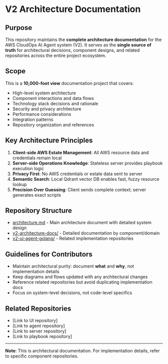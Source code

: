# V2 Architecture Documentation

## Purpose

This repository maintains the **complete architecture documentation** for the AWS CloudOps AI Agent system (V2). It serves as the **single source of truth** for architectural decisions, component designs, and related repositories across the entire project ecosystem.

## Scope

This is a **10,000-foot view** documentation project that covers:

- High-level system architecture
- Component interactions and data flows
- Technology stack decisions and rationale
- Security and privacy architecture
- Performance considerations
- Integration patterns
- Repository organization and references

## Key Architecture Principles

1. **Client-side AWS Estate Management**: All AWS resource data and credentials remain local
2. **Server-side Operations Knowledge**: Stateless server provides playbook execution logic
3. **Privacy First**: No AWS credentials or estate data sent to server
4. **Semantic Search**: Local Qdrant vector DB enables fast, fuzzy resource lookup
5. **Precision Over Guessing**: Client sends complete context; server generates exact scripts

## Repository Structure

- [architecture.md](architecture.md) - Main architecture document with detailed system design
- [v2-architecture-docs/](v2-architecture-docs/) - Detailed documentation by component/domain
- [v2-ui-agent-golang/](v2-ui-agent-golang/) - Related implementation repositories

## Guidelines for Contributors

- Maintain architectural purity: document **what** and **why**, not implementation details
- Keep diagrams and flows updated with any architectural changes
- Reference related repositories but avoid duplicating implementation docs
- Focus on system-level decisions, not code-level specifics

## Related Repositories

- [Link to UI repository]
- [Link to agent repository]
- [Link to server repository]
- [Link to playbook repository]

---

**Note**: This is architectural documentation. For implementation details, refer to specific component repositories.
